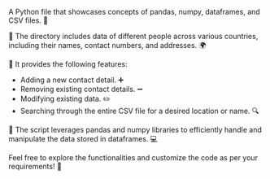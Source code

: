 A Python file that showcases concepts of pandas, numpy, dataframes, and CSV files. :snake:

📁 The directory includes data of different people across various countries, including their names, contact numbers, and addresses. 🌍

🔢 It provides the following features:
- Adding a new contact detail. ➕
- Removing existing contact details. ➖
- Modifying existing data. ✏️
- Searching through the entire CSV file for a desired location or name. 🔍

🐍 The script leverages pandas and numpy libraries to efficiently handle and manipulate the data stored in dataframes. 💻

Feel free to explore the functionalities and customize the code as per your requirements! :rocket:
